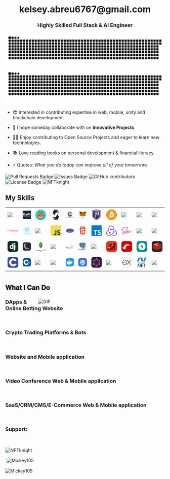 <h1 align="center" dir="auto"> kelsey.abreu6767@gmail.com </h1>

<p align="center">
  <h3 align="center">Highly Skilled Full Stack & AI Engineer </h3>

![github contribution grid snake animation](https://raw.githubusercontent.com/nftknight/nftknight/output/github-contribution-grid-snake-dark.svg#gh-dark-mode-only)
![github contribution grid snake animation](https://raw.githubusercontent.com/nftknight/nftknight/output/github-contribution-grid-snake.svg#gh-light-mode-only)

- 😎 Interested in contributing expertise in web, mobile, unity and blockchain development

- 👯 I hope someday collaborate with on **Innovative Projects**

- 👨‍💻 Enjoy contributing to Open Source Projects and eager to learn new technologies.

- 📚 Love reading books on personal development & financial literacy.

- ⚡ Quotes: _What you do today can improve all of your tomorrows._

</p>

<img src="https://img.shields.io/github/issues-pr/nftknight/uniswapv3-code" alt="Pull Requests Badge"/> <img src="https://img.shields.io/github/issues/nftknight/uniswapv3-code" alt="Issues Badge"/> <img alt="GitHub contributors" src="https://img.shields.io/github/contributors/nftknight/uniswapv3-code?color=2b9348"> <img src="https://img.shields.io/github/license/nftknight/ReactNative-Expo-OAuth?color=2b9348" alt="License Badge"/> <img src="https://komarev.com/ghpvc/?username=NFTknight&label=Profile%20views&color=0e75b6&style=flat" alt="NFTknight" />

## My Skills

<table>
  <tr width='50' height='50'>
    <td><img src="https://user-images.githubusercontent.com/74038190/216649417-9acc58df-9186-4132-ad43-819a57babb67.gif" width="50"></td>
      <td><img src="https://github.com/kroim/profile/blob/master/icons/icon_defi.png?raw=true" width="50"></td>
      <td><img src="https://github.com/kroim/profile/blob/master/icons/icon_pancake.png?raw=true" width="50"></td>
      <td><img src="https://github.com/kroim/profile/blob/master/icons/icon_solidity.png?raw=true" width="50"></td>
      <td><img src="https://github.com/kroim/profile/blob/master/icons/icon_truffle.png?raw=true" width="50"></td>
      <td><img src="https://github.com/kroim/profile/blob/master/icons/icon_metamask.png?raw=true" width="50"></td>
      <td><img src="https://github.com/kroim/profile/blob/master/icons/icon_pivx.png?raw=true" width="50"></td>
      <td><img src="https://github.com/kroim/profile/blob/master/icons/icon_bitcoin.png?raw=true" width="50"></td>
      <td><img src="https://user-images.githubusercontent.com/74038190/212257454-16e3712e-945a-4ca2-b238-408ad0bf87e6.gif" width="50"></td>
      <td><img src="https://user-images.githubusercontent.com/74038190/212280823-79088828-a258-4a4d-8d6c-96315d5a07af.gif" width="50"></td>
      <td><img src="https://cdn.iconscout.com/icon/free/png-128/vue-282497.png" width="50"></td>
    </tr>
    <tr width='50' height='50'>
      <td><img src="https://raw.githubusercontent.com/devicons/devicon/master/icons/laravel/laravel-original-wordmark.svg" width="50"/></td>
      <td><img src="https://raw.githubusercontent.com/devicons/devicon/master/icons/react/react-original-wordmark.svg" width="50"/></td>
      <td><img src="https://user-images.githubusercontent.com/74038190/212257467-871d32b7-e401-42e8-a166-fcfd7baa4c6b.gif" width="50"/></td>
      <td><img src="https://raw.githubusercontent.com/devicons/devicon/master/icons/javascript/javascript-original.svg" width="50"/></td>
      <td><img src="https://raw.githubusercontent.com/devicons/devicon/master/icons/php/php-original.svg" width="50"/></td>
      <td><img src="https://raw.githubusercontent.com/devicons/devicon/master/icons/html5/html5-original-wordmark.svg" width="50"/></td>
      <td><img src="https://raw.githubusercontent.com/devicons/devicon/master/icons/typescript/typescript-original.svg" width="50"/></td>
      <td><img src="https://raw.githubusercontent.com/devicons/devicon/master/icons/redux/redux-original.svg" width="50"/></td>
      <td><img src="https://raw.githubusercontent.com/devicons/devicon/master/icons/sass/sass-original.svg" width="50"/></td>
      <td><img src="https://www.vectorlogo.zone/logos/tailwindcss/tailwindcss-icon.svg" width="50"/></td>
      <td><img src="https://user-images.githubusercontent.com/74038190/212257460-738ff738-247f-4445-a718-cdd0ca76e2db.gif" width="50"/></td>
    </tr>
    <tr width='50' height='50'>
    <td><img src="https://github.com/tandpfun/skill-icons/blob/main/icons/Django.svg?raw=true" width="50"></td>
    <td><img src="https://github.com/tandpfun/skill-icons/blob/main/icons/Flask-Dark.svg?raw=true" width="50"></td>
    <td><img src="https://raw.githubusercontent.com/devicons/devicon/master/icons/mongodb/mongodb-original-wordmark.svg" width="50"/></td>
    <td><img src="https://www.vectorlogo.zone/logos/firebase/firebase-icon.svg" width="50"/></td>
    <td><img src="https://raw.githubusercontent.com/devicons/devicon/master/icons/mysql/mysql-original-wordmark.svg" width="50"/></td>
    <td><img src="https://raw.githubusercontent.com/devicons/devicon/master/icons/postgresql/postgresql-original-wordmark.svg" width="50"/></td>
      <td><img src="https://user-images.githubusercontent.com/74038190/212257472-08e52665-c503-4bd9-aa20-f5a4dae769b5.gif" width="50"></td>
    <td><img src="https://github.com/tandpfun/skill-icons/blob/main/icons/Ruby.svg?raw=true" width="50"></td>
    <td><img src="https://github.com/tandpfun/skill-icons/blob/main/icons/Rails.svg?raw=true" width="50"></td>
    <td><img src="https://github.com/tandpfun/skill-icons/blob/main/icons/FastAPI.svg?raw=true" width="50"></td>
    <td><img src="https://github.com/tandpfun/skill-icons/blob/main/icons/Redis-Dark.svg?raw=true" width="50"></td>
    </tr>
    <tr width='50' height='50'>
    <td><img src="https://github.com/tandpfun/skill-icons/blob/main/icons/C.svg?raw=true" width="50"></td>
    <td><img src="https://github.com/tandpfun/skill-icons/blob/main/icons/CPP.svg?raw=true" width="50"></td>
    <td><img src="https://www.vectorlogo.zone/logos/figma/figma-icon.svg" width="50"/></td>
    <td><img src="https://www.chartjs.org/media/logo-title.svg" width="50"/></td>
    <td><img src="https://github.com/tandpfun/skill-icons/blob/main/icons/Docker.svg?raw=true" width="50"></td>
    <td><img src="https://github.com/tandpfun/skill-icons/blob/main/icons/Kubernetes.svg?raw=true" width="50"></td>
    <td><img src="https://github.com/tandpfun/skill-icons/blob/main/icons/GraphQL-Dark.svg?raw=true" width="50"></td>
    <td><img src="https://user-images.githubusercontent.com/74038190/212281775-b468df30-4edc-4bf8-a4ee-f52e1aaddc86.gif" width="50"/></td>
    <td><img src="https://github.com/tandpfun/skill-icons/blob/main/icons/ExpressJS-Light.svg?raw=true" width="50"></td>
    <td><img src="https://raw.githubusercontent.com/devicons/devicon/master/icons/dot-net/dot-net-original-wordmark.svg" width="50"/></td>
    <td><img src="https://user-images.githubusercontent.com/74038190/212281763-e6ecd7ef-c4aa-45b6-a97c-f33f6bb592bd.gif" width="50"/></td>
    </tr>
</table>

<!-- <img align="left" src="https://visitor-badge.laobi.icu/badge?page_id=NFTknight.NFTknight" />
<img align="right" src="https://img.shields.io/github/followers/NFTknight?label=Follow&style=social" /> -->
<h1 align="center"></h1>

## 𝐖𝐡𝐚𝐭 𝐈 𝐂𝐚𝐧 𝐃𝐨

<div>
  <img align="right" alt="GIF" src="https://camo.githubusercontent.com/88adc7c88c9d3dba7479020846ed35d13410e3707c7f149e1c6140cc6beaef9a/68747470733a2f2f70687973696373677572756b756c2e66696c65732e776f726470726573732e636f6d2f323031392f30322f6368617261637465722d312e676966?raw=true" width="400" />

### DApps & Online Betting Website

  <br />

### Crypto Trading Platforms & Bots

  <br />

### Website and Mobile application

  <br />

### Video Conference Web & Mobile application

  <br />
  
### SaaS/CRM/CMS/E-Commerce Web & Mobile application
  
  <br />

</div>

<h3 align="left">Support:</h3>
<br>

<p><img align="left" src="https://github-readme-stats.vercel.app/api/top-langs?username=Mickey105&show_icons=true&locale=en&layout=compact" alt="NFTknight" /></p> <br>

<p>&nbsp;<img align="center" src="https://github-readme-stats.vercel.app/api?username=Mickey105&show_icons=true&hide=contribs,prs&cache_seconds=86400&theme=ambient_gradient" alt="Mickey105" /></p>

<p><img align="center" src="https://github-readme-stats.vercel.app/api/pin/?username=anuraghazra&repo=github-readme-stats&cache_seconds=86400&theme=ambient_gradient" alt="Mickey105" /></p>
